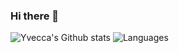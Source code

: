 ### Hi there 👋

<!--
**fke04ju/fke04ju** is a ✨ _special_ ✨ repository because its `README.md` (this file) appears on your GitHub profile.

Here are some ideas to get you started:

- 🔭 I’m currently working on ...
- 🌱 I’m currently learning ...
- 👯 I’m looking to collaborate on ...
- 🤔 I’m looking for help with ...
- 💬 Ask me about ...
- 📫 How to reach me: ...
- 😄 Pronouns: ...
- ⚡ Fun fact: ...
-->

![Yvecca's Github stats](https://github-readme-stats.vercel.app/api?username=fke04ju&theme=vue-dark&line_height=22&show_icons=true&layout=compact&hide=less)
![Languages](https://github-readme-stats.vercel.app/api/top-langs/?username=fke04ju&theme=vue-dark&line_height=22&show_icons=true&layout=compact&hide=less)